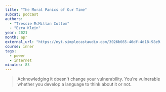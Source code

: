 ```yaml
---
title: "The Moral Panics of Our Time"
subcat: podcast
authors:
  - "Tressie McMillan Cottom"
  - "Ezra Klein"
year: 2021
month: apr
external_url: "https://nyt.simplecastaudio.com/3026b665-46df-4d18-98e9-d1ce16bbb1df/episodes/94a58661-c2ae-4f77-bf60-8e83669e3b36/audio/128/default.mp3"
course: inner
tags:
  - power
  - internet
minutes: 83
---
```


> Acknowledging it doesn't change your vulnerability. You're vulnerable whether you develop a language to think about it or not.

